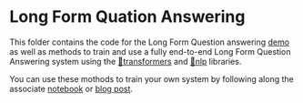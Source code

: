 # Long Form Quation Answering

This folder contains the code for the Long Form Question answering [demo](http://35.226.96.115:8080/) as well as methods to train and use a fully end-to-end Long Form Question Answering system using the [🤗transformers](https://github.com/huggingface/transformers) and [🤗nlp](https://github.com/huggingface/nlp) libraries.

You can use these mothods to train your own system by following along the associate [notebook](https://github.com/huggingface/notebooks/blob/master/longform-qa/Long_Form_Question_Answering_with_ELI5_and_Wikipedia.ipynb) or [blog post](https://yjernite.github.io/lfqa.html).
